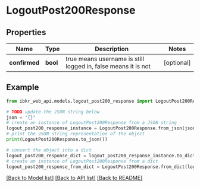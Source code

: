 # LogoutPost200Response


## Properties

Name | Type | Description | Notes
------------ | ------------- | ------------- | -------------
**confirmed** | **bool** | true means username is still logged in, false means it is not | [optional] 

## Example

```python
from ibkr_web_api.models.logout_post200_response import LogoutPost200Response

# TODO update the JSON string below
json = "{}"
# create an instance of LogoutPost200Response from a JSON string
logout_post200_response_instance = LogoutPost200Response.from_json(json)
# print the JSON string representation of the object
print(LogoutPost200Response.to_json())

# convert the object into a dict
logout_post200_response_dict = logout_post200_response_instance.to_dict()
# create an instance of LogoutPost200Response from a dict
logout_post200_response_from_dict = LogoutPost200Response.from_dict(logout_post200_response_dict)
```
[[Back to Model list]](../README.md#documentation-for-models) [[Back to API list]](../README.md#documentation-for-api-endpoints) [[Back to README]](../README.md)


